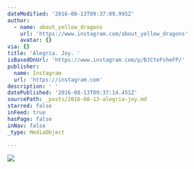 ```yaml
---
dateModified: '2016-08-13T09:37:09.995Z'
author:
  - name: about_yellow_dragons
    url: 'https://www.instagram.com/about_yellow_dragons'
    avatar: {}
via: {}
title: 'Alegría. Joy. '
isBasedOnUrl: 'https://www.instagram.com/p/BJCteFsheFP/'
publisher:
  name: Instagram
  url: 'https://instagram.com'
description: ' '
datePublished: '2016-08-13T09:37:14.451Z'
sourcePath: _posts/2016-08-13-alegria-joy.md
starred: false
inFeed: true
hasPage: false
inNav: false
_type: MediaObject

---
```

![ ](https://imgflo.herokuapp.com/graph/vahj1ThiexotieMo/a9c41beccee3fbc00b766e937a141798/croprotate.jpg?cropheight=465&cropwidth=640&degrees=0&input=https%3A%2F%2Fscontent.cdninstagram.com%2Ft51.2885-15%2Fs640x640%2Fsh0.08%2Fe35%2F14033516_265891107129813_401643607_n.jpg%3Fig_cache_key%3DMTMxNTgxNDAyMDkzODU4ODQ5NQ%253D%253D.2&x=0&y=95)